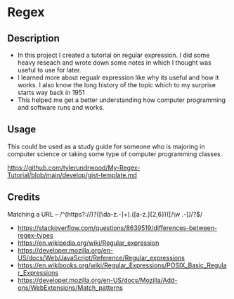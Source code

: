 # Regex

## Description 

- In this project I created a tutorial on regular expression. I did some heavy reseach and wrote down some notes in which I thought was useful
to use for later.
- I learned more about regualr expression like why its useful and how it works. I also know the long history of the topic which to my surprise starts way back in 1951
- This helped me get a better understanding how computer programming and software runs and works.

## Usage

This could be used as a study guide for someone who is majoring in computer science or taking some type of computer programming classes.

https://github.com/tylerundrwood/My-Regex-Tutorial/blob/main/develop/gist-template.md

## Credits

Matching a URL – /^(https?:\/\/)?([\da-z\.-]+)\.([a-z\.]{2,6})([\/\w \.-]*)*\/?$/
- https://stackoverflow.com/questions/8639519/differences-between-regex-types
- https://en.wikipedia.org/wiki/Regular_expression
- https://developer.mozilla.org/en-US/docs/Web/JavaScript/Reference/Regular_expressions
- https://en.wikibooks.org/wiki/Regular_Expressions/POSIX_Basic_Regular_Expressions
- https://developer.mozilla.org/en-US/docs/Mozilla/Add-ons/WebExtensions/Match_patterns

